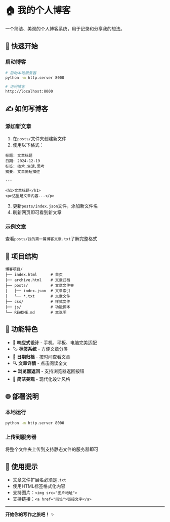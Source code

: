 # 🏠 我的个人博客

一个简洁、美观的个人博客系统，用于记录和分享我的想法。

## 🚀 快速开始

### 启动博客
```bash
# 启动本地服务器
python -m http.server 8000

# 访问博客
http://localhost:8000
```

## ✍️ 如何写博客

### 添加新文章
1. 在`posts/`文件夹创建新文件
2. 使用以下格式：

```
标题: 文章标题
日期: 2024-12-19
标签: 技术,生活,思考
摘要: 文章简短描述

---

<h1>文章标题</h1>
<p>这里是文章内容...</p>
```

3. 更新`posts/index.json`文件，添加新文件名
4. 刷新网页即可看到新文章

### 示例文章
查看`posts/我的第一篇博客文章.txt`了解完整格式

## 📁 项目结构

```
博客项目/
├── index.html      # 首页
├── archive.html    # 文章归档
├── posts/          # 文章文件夹
│   ├── index.json  # 文章索引
│   └── *.txt       # 文章文件
├── css/            # 样式文件
├── js/             # 功能脚本
└── README.md       # 本说明
```

## 🎯 功能特色

- 📱 **响应式设计** - 手机、平板、电脑完美适配
- 🏷️ **标签系统** - 方便文章分类
- 📅 **日期归档** - 按时间查看文章
- 🔍 **文章详情** - 点击阅读全文
- ⬅️ **浏览器返回** - 支持浏览器返回按钮
- 🎨 **简洁美观** - 现代化设计风格

## 🌐 部署说明

### 本地运行
```bash
python -m http.server 8000
```

### 上传到服务器
将整个文件夹上传到支持静态文件的服务器即可

## 📝 使用提示

- 文章文件扩展名必须是`.txt`
- 使用HTML标签格式化内容
- 支持图片：`<img src="图片地址">`
- 支持链接：`<a href="网址">链接文字</a>`

---

**开始你的写作之旅吧！** ✨